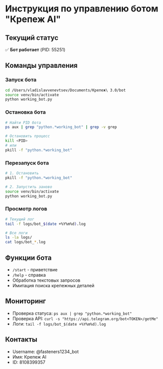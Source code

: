 # Инструкция по управлению ботом "Крепеж AI"

## Текущий статус
✅ **Бот работает** (PID: 55251)

## Команды управления

### Запуск бота
```bash
cd /Users/vladislavvenevtsev/Documents/Крепеж\ 3.0/bot
source venv/bin/activate
python working_bot.py
```

### Остановка бота
```bash
# Найти PID бота
ps aux | grep "python.*working_bot" | grep -v grep

# Остановить процесс
kill <PID>
# или
pkill -f "python.*working_bot"
```

### Перезапуск бота
```bash
# 1. Остановить
pkill -f "python.*working_bot"

# 2. Запустить заново
source venv/bin/activate
python working_bot.py
```

### Просмотр логов
```bash
# Текущий лог
tail -f logs/bot_$(date +%Y%m%d).log

# Все логи
ls -la logs/
cat logs/bot_*.log
```

## Функции бота
- `/start` - приветствие
- `/help` - справка
- Обработка текстовых запросов
- Имитация поиска крепежных деталей

## Мониторинг
- Проверка статуса: `ps aux | grep "python.*working_bot"`
- Проверка API: `curl -s "https://api.telegram.org/bot<TOKEN>/getMe"`
- Логи: `tail -f logs/bot_$(date +%Y%m%d).log`

## Контакты
- Username: @fasteners1234_bot
- Имя: Крепеж AI
- ID: 8108399357

